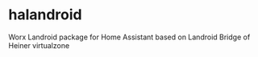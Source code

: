 # halandroid
Worx Landroid package for Home Assistant based on Landroid Bridge of Heiner virtualzone
